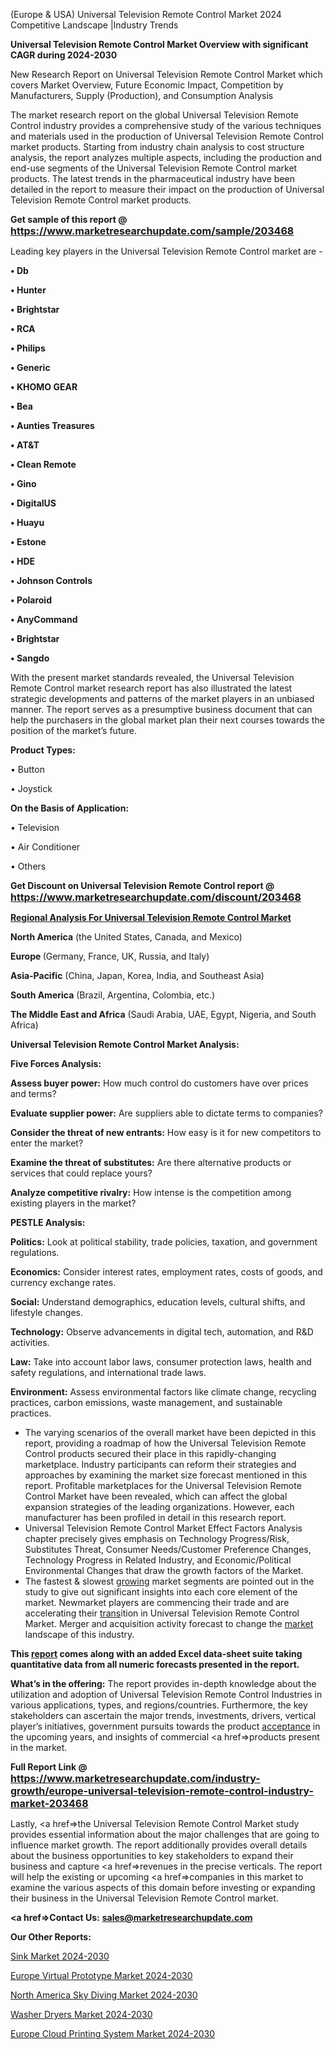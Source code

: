  (Europe & USA) Universal Television Remote Control Market 2024 Competitive Landscape |Industry Trends

<strong>Universal Television Remote Control Market Overview with significant CAGR during 2024-2030</strong>

New Research Report on Universal Television Remote Control Market which covers Market Overview, Future Economic Impact, Competition by Manufacturers, Supply (Production), and Consumption Analysis

The market research report on the global Universal Television Remote Control industry provides a comprehensive study of the various techniques and materials used in the production of Universal Television Remote Control market products. Starting from industry chain analysis to cost structure analysis, the report analyzes multiple aspects, including the production and end-use segments of the Universal Television Remote Control market products. The latest trends in the pharmaceutical industry have been detailed in the report to measure their impact on the production of Universal Television Remote Control market products.

<strong>Get sample of this report @ <a href=https://www.marketresearchupdate.com/sample/203468><font size=3 color=#0000ff>https://www.marketresearchupdate.com/sample/203468</font></a></strong>

Leading key players in the Universal Television Remote Control market are -

<strong>• Db

• Hunter

• Brightstar

• RCA

• Philips

• Generic

• KHOMO GEAR

• Bea

• Aunties Treasures

• AT&T

• Clean Remote

• Gino

• DigitalUS

• Huayu

• Estone

• HDE

• Johnson Controls

• Polaroid

• AnyCommand

• Brightstar

• Sangdo</strong>

With the present market standards revealed, the Universal Television Remote Control market research report has also illustrated the latest strategic developments and patterns of the market players in an unbiased manner. The report serves as a presumptive business document that can help the purchasers in the global market plan their next courses towards the position of the market’s future.

<strong>Product Types:</strong>

• Button

• Joystick

<strong>On the Basis of Application:</strong>

• Television

• Air Conditioner

• Others

<strong>Get Discount on Universal Television Remote Control report @ <a href=https://www.marketresearchupdate.com/discount/203468><font size=3 color=#0000ff>https://www.marketresearchupdate.com/discount/203468</font></a></strong>

<strong><u><b>Regional Analysis For Universal Television Remote Control Market</b></u></strong>

<strong><b>North America</b></strong> (the United States, Canada, and Mexico)

<strong><b>Europe </b></strong>(Germany, France, UK, Russia, and Italy)

<strong><b>Asia-Pacific</b></strong> (China, Japan, Korea, India, and Southeast Asia)

<strong><b>South America</b></strong> (Brazil, Argentina, Colombia, etc.)

<strong><b>The Middle East and Africa</b></strong> (Saudi Arabia, UAE, Egypt, Nigeria, and South Africa)

<strong>Universal Television Remote Control Market Analysis:</strong>

<strong>Five Forces Analysis:</strong>

<strong>Assess buyer power:</strong> How much control do customers have over prices and terms?

<strong>Evaluate supplier power:</strong> Are suppliers able to dictate terms to companies?

<strong>Consider the threat of new entrants:</strong> How easy is it for new competitors to enter the market?

<strong>Examine the threat of substitutes:</strong> Are there alternative products or services that could replace yours?

<strong>Analyze competitive rivalry:</strong> How intense is the competition among existing players in the market?

<strong>PESTLE Analysis:</strong>

<strong>Politics:</strong> Look at political stability, trade policies, taxation, and government regulations.

<strong>Economics:</strong> Consider interest rates, employment rates, costs of goods, and currency exchange rates.

<strong>Social:</strong> Understand demographics, education levels, cultural shifts, and lifestyle changes.

<strong>Technology:</strong> Observe advancements in digital tech, automation, and R&D activities.

<strong>Law:</strong> Take into account labor laws, consumer protection laws, health and safety regulations, and international trade laws.

<strong>Environment:</strong> Assess environmental factors like climate change, recycling practices, carbon emissions, waste management, and sustainable practices.

<ul>
  <li>The varying scenarios of the overall market have been depicted in this report, providing a roadmap of how the Universal Television Remote Control products secured their place in this rapidly-changing marketplace. Industry participants can reform their strategies and approaches by examining the market size forecast mentioned in this report. Profitable marketplaces for the Universal Television Remote Control Market have been revealed, which can affect the global expansion strategies of the leading organizations. However, each manufacturer has been profiled in detail in this research report.</li>
  <li>Universal Television Remote Control Market Effect Factors Analysis chapter precisely gives emphasis on Technology Progress/Risk, Substitutes Threat, Consumer Needs/Customer Preference Changes, Technology Progress in Related Industry, and Economic/Political Environmental Changes that draw the growth factors of the Market.</li>
  <li>The fastest &amp; slowest <a href=ASDF991299>growing</a> market segments are pointed out in the study to give out significant insights into each core element of the market. Newmarket players are commencing their trade and are accelerating their <a href=>trans</a>ition in Universal Television Remote Control Market. Merger and acquisition activity forecast to change the <a href=>market</a> landscape of this industry.</li>
</ul>
<strong>This <a href=>report</a> comes along with an added Excel data-sheet suite taking quantitative data from all numeric forecasts presented in the report.</strong>

<strong>What’s in the offering:</strong> The report provides in-depth knowledge about the utilization and adoption of Universal Television Remote Control Industries in various applications, types, and regions/countries. Furthermore, the key stakeholders can ascertain the major trends, investments, drivers, vertical player’s initiatives, government pursuits towards the product <a href=ASDF881288>acceptance</a> in the upcoming years, and insights of commercial <a href=>products</a> present in the market.

<strong>Full Report Link @ <a href=https://www.marketresearchupdate.com/industry-growth/europe-universal-television-remote-control-industry-market-203468><font size=3 color=#0000ff>https://www.marketresearchupdate.com/industry-growth/europe-universal-television-remote-control-industry-market-203468</font></a></strong>

Lastly, <a href=>the</a> Universal Television Remote Control Market study provides essential information about the major challenges that are going to influence market growth. The report additionally provides overall details about the business opportunities to key stakeholders to expand their business and capture <a href=>revenues</a> in the precise verticals. The report will help the existing or upcoming <a href=>companies</a> in this market to examine the various aspects of this domain before investing or expanding their business in the Universal Television Remote Control market.

<strong><a href=><strong>Contact Us:</strong></a></strong>
<strong>sales@marketresearchupdate.com</strong>

<strong>Our Other Reports:</strong>

<a href=https://www.linkedin.com/pulse/sink-market-pointing-capture-largest-growth>Sink Market 2024-2030</a>

<a href=https://www.linkedin.com/pulse/europe-virtual-prototype-market-size-exclusive-report>Europe Virtual Prototype Market 2024-2030</a>

<a href=https://www.linkedin.com/pulse/north-america-sky-diving-market-overview-demand>North America Sky Diving Market 2024-2030</a>

<a href=https://www.linkedin.com/pulse/washer-dryers-market-outlook-post-covid-19-scenario-uphnf/>Washer Dryers Market 2024-2030</a>

<a href=https://www.linkedin.com/pulse/europe-cloud-printing-system-market-research-zau0f/>Europe Cloud Printing System Market 2024-2030</a>
